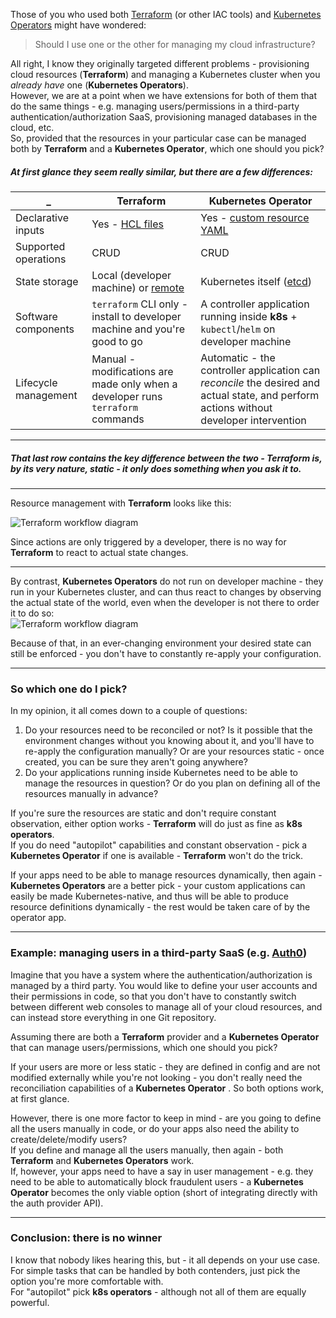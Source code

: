 Those of you who used both [Terraform](https://www.terraform.io/) (or other IAC tools) and [Kubernetes Operators](https://kubernetes.io/docs/concepts/extend-kubernetes/operator/) might have wondered:
> Should I use one or the other for managing my cloud infrastructure?  
  
All right, I know they originally targeted different problems - provisioning cloud resources (**Terraform**) and managing a Kubernetes cluster when you _already have_ one (**Kubernetes Operators**).  
However, we are at a point when we have extensions for both of them that do the same things - e.g. managing users/permissions in a third-party authentication/authorization SaaS, provisioning managed databases in the cloud, etc.  
So, provided that the resources in your particular case can be managed both by **Terraform** and a **Kubernetes Operator**, which one should you pick?
  
##### At first glance they seem really similar, but there are a few differences:  

 _ | Terraform | Kubernetes Operator 
 ------------ | ------------ | -------------
Declarative inputs | Yes - [HCL files](https://www.terraform.io/docs/language/syntax/configuration.html) | Yes - [custom resource YAML](https://kubernetes.io/docs/concepts/extend-kubernetes/api-extension/custom-resources/)
Supported operations | CRUD | CRUD
State storage | Local (developer machine) or [remote](https://www.terraform.io/docs/language/settings/backends/index.html) | Kubernetes itself ([etcd](https://etcd.io/))
Software components | `terraform` CLI only - install to developer machine and you're good to go | A controller application running inside **k8s** + `kubectl`/`helm` on developer machine
Lifecycle management | Manual - modifications are made only when a developer runs `terraform` commands | Automatic - the controller application can _reconcile_ the desired and actual state, and perform actions without developer intervention
  
___
##### That last row contains the key difference between the two - **Terraform** is, by its very nature, static - it only does something when you ask it to.
___
Resource management with **Terraform** looks like this:  

![Terraform workflow diagram](/assets/posts/images/tf-vs-k8s/terraform_vs_k8s_operators_1.png)
  
Since actions are only triggered by a developer, there is no way for **Terraform** to react to actual state changes.
___
By contrast, **Kubernetes Operators** do not run on developer machine - they run in your Kubernetes cluster, and can thus react to changes by observing the actual state of the world, even when the developer is not there to order it to do so:  
![Terraform workflow diagram](/assets/posts/images/tf-vs-k8s/terraform_vs_k8s_operators_2.png)  
  
Because of that, in an ever-changing environment your desired state can still be enforced - you don't have to constantly re-apply your configuration.
___  
### So which one do I pick?
In my opinion, it all comes down to a couple of questions:
1. Do your resources need to be reconciled or not? Is it possible that the environment changes without you knowing about it, and you'll have to re-apply the configuration manually? Or are your resources static - once created, you can be sure they aren't going anywhere?
2. Do your applications running inside Kubernetes need to be able to manage the resources in question? Or do you plan on defining all of the resources manually in advance?

If you're sure the resources are static and don't require constant observation, either option works - **Terraform** will do just as fine as **k8s operators**.  
If you do need "autopilot" capabilities and constant observation - pick a **Kubernetes Operator** if one is available - **Terraform** won't do the trick.
  
If your apps need to be able to manage resources dynamically, then again - **Kubernetes Operators** are a better pick - your custom applications can easily be made Kubernetes-native, and thus will be able to produce resource definitions dynamically - the rest would be taken care of by the operator app.  
  
___
### Example: managing users in a third-party SaaS (e.g. [Auth0](https://auth0.com/))
Imagine that you have a system where the authentication/authorization is managed by a third party. You would like to define your user accounts and their permissions in code, so that you don't have to constantly switch between different web consoles to manage all of your cloud resources, and can instead store everything in one Git repository.  
  
Assuming there are both a **Terraform** provider and a **Kubernetes Operator** that can manage users/permissions, which one should you pick?  
  
If your users are more or less static - they are defined in config and are not modified externally while you're not looking - you don't really need the reconciliation capabilities of a **Kubernetes Operator**
. So both options work, at first glance.  
  
However, there is one more factor to keep in mind - are you going to define all the users manually in code, or do your apps also need the ability to create/delete/modify users?  
If you define and manage all the users manually, then again - both **Terraform** and **Kubernetes Operators** work.  
If, however, your apps need to have a say in user management - e.g. they need to be able to automatically block fraudulent users - a **Kubernetes Operator** becomes the only viable option (short of integrating directly with the auth provider API).  
___
### Conclusion: there is no winner
I know that nobody likes hearing this, but - it all depends on your use case.  
For simple tasks that can be handled by both contenders, just pick the option you're more comfortable with.  
For "autopilot" pick **k8s operators** - although not all of them are equally powerful.
